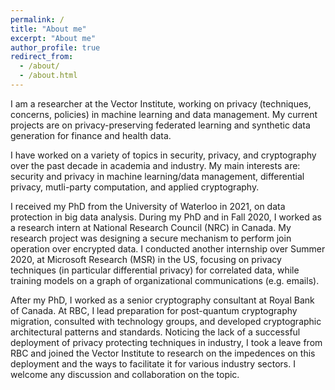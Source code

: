 ```yaml
---
permalink: /
title: "About me"
excerpt: "About me"
author_profile: true
redirect_from: 
  - /about/
  - /about.html
---
```


I am a researcher at the Vector Institute, working on privacy (techniques, concerns, policies) in machine learning and data management. My current projects are on privacy-preserving federated learning and synthetic data generation for finance and health data.

I have worked on a variety of topics in security, privacy, and cryptography over the past decade in academia and industry. My main interests are: security and privacy in machine learning/data management, differential privacy, mutli-party computation, and applied cryptography. 

I received my PhD from the University of Waterloo in 2021, on data protection in big data analysis. During my PhD and in Fall 2020, I worked as a research intern at National Research Council (NRC) in Canada. My research project was designing a secure mechanism to perform join operation over encrypted data. I conducted another internship over Summer 2020, at Microsoft Research (MSR) in the US, focusing on privacy techniques (in particular differential privacy) for correlated data, while training models on a graph of organizational communications (e.g. emails).

After my PhD, I worked as a senior cryptography consultant at Royal Bank of Canada. At RBC, I lead preparation for post-quantum cryptography migration, consulted with technology groups, and developed cryptographic architectural patterns and standards. Noticing the lack of a successful deployment of privacy protecting techniques in industry, I took a leave from RBC and joined the Vector Institute to research on the impedences on this deployment and the ways to facilitate it for various industry sectors. I welcome any discussion and collaboration on the topic. 
